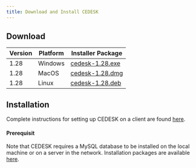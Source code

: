 ```yaml
---
title: Download and Install CEDESK
---
```


## Download

| Version | Platform | Installer Package |
|---|---|---|
| 1.28 | Windows | [cedesk-1.28.exe](https://www.dropbox.com/s/u5g0psget0zgb6l/cedesk-1.28_2017-07-22_05-02.exe?dl=0) |
| 1.28 | MacOS | [cedesk-1.28.dmg](https://www.dropbox.com/s/h9c0hnf9lmbo64w/cedesk-1.28_2017-07-21_23-40.dmg?dl=0) |
| 1.28 | Linux | [cedesk-1.28.deb](https://www.dropbox.com/s/tnh6xz19vg8fzu2/cedesk-1.28_2017-07-22_16-19.deb?dl=0) |


## Installation

Complete instructions for setting up CEDESK on a client are found [here](/docs/CEDESK-Setup.pdf).

#### Prerequisit

Note that CEDESK requires a MySQL database to be installed on the local machine or on a server in the network. Installation packages are available [here](https://dev.mysql.com/downloads/mysql/).

